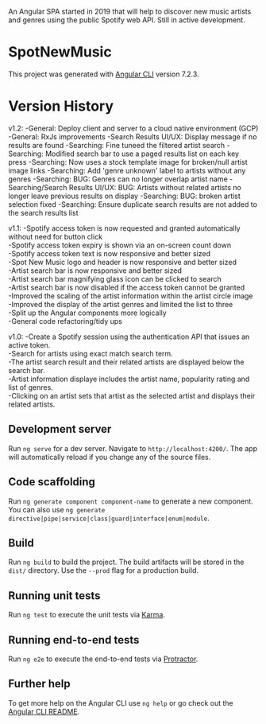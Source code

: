 An Angular SPA started in 2019 that will help to discover new music artists and genres using the public Spotify web API. Still in active development.

# SpotNewMusic

This project was generated with [Angular CLI](https://github.com/angular/angular-cli) version 7.2.3.

# Version History
v1.2:
-General: Deploy client and server to a cloud native environment (GCP)
-General: RxJs improvements
-Search Results UI/UX: Display message if no results are found
-Searching: Fine tuneed the filtered artist search
-Searching: Modified search bar to use a paged results list on each key press
-Searching: Now uses a stock template image for broken/null artist image links
-Searching: Add 'genre unknown' label to artists without any genres
-Searching: BUG: Genres can no longer overlap artist name
-Searching/Search Results UI/UX: BUG: Artists without related artists no longer leave previous results on display
-Searching: BUG: broken artist selection fixed
-Searching: Ensure duplicate search results are not added to the search results list

v1.1:
-Spotify access token is now requested and granted automatically without need for button click  
-Spotify access token expiry is shown via an on-screen count down  
-Spotify access token text is now responsive and better sized  
-Spot New Music logo and header is now responsive and better sized  
-Artist search bar is now responsive and better sized  
-Artist search bar magnifying glass icon can be clicked to search  
-Artist search bar is now disabled if the access token cannot be granted  
-Improved the scaling of the artist information within the artist circle image  
-Improved the display of the artist genres and limited the list to three  
-Split up the Angular components more logically  
-General code refactoring/tidy ups

v1.0:
-Create a Spotify session using the authentication API that issues an active token.  
-Search for artists using exact match search term.  
-The artist search result and their related artists are displayed below the search bar.  
-Artist information displaye includes the artist name, popularity rating and list of genres.  
-Clicking on an artist sets that artist as the selected artist and displays their related artists.

## Development server

Run `ng serve` for a dev server. Navigate to `http://localhost:4200/`. The app will automatically reload if you change any of the source files.

## Code scaffolding

Run `ng generate component component-name` to generate a new component. You can also use `ng generate directive|pipe|service|class|guard|interface|enum|module`.

## Build

Run `ng build` to build the project. The build artifacts will be stored in the `dist/` directory. Use the `--prod` flag for a production build.

## Running unit tests

Run `ng test` to execute the unit tests via [Karma](https://karma-runner.github.io).

## Running end-to-end tests

Run `ng e2e` to execute the end-to-end tests via [Protractor](http://www.protractortest.org/).

## Further help

To get more help on the Angular CLI use `ng help` or go check out the [Angular CLI README](https://github.com/angular/angular-cli/blob/master/README.md).
